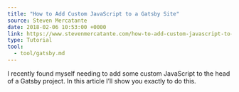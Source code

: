 ```yaml
---
title: "How to Add Custom JavaScript to a Gatsby Site"
source: Steven Mercatante
date: 2018-02-06 10:53:00 +0000
link: https://www.stevenmercatante.com/how-to-add-custom-javascript-to-a-gatsby-site/
type: Tutorial
tool:
  - tool/gatsby.md
---
```

I recently found myself needing to add some custom JavaScript to the head of a Gatsby project. In this article I’ll show you exactly to do this.





